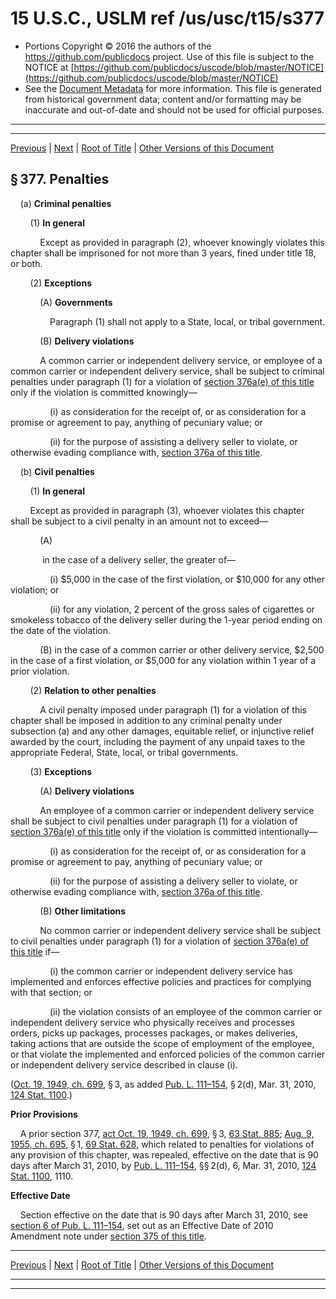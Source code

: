 ---
---

# 15 U.S.C., USLM ref /us/usc/t15/s377

* Portions Copyright © 2016 the authors of the https://github.com/publicdocs project.
  Use of this file is subject to the NOTICE at [https://github.com/publicdocs/uscode/blob/master/NOTICE](https://github.com/publicdocs/uscode/blob/master/NOTICE)
* See the [Document Metadata](././../../../..//README.md) for more information.
  This file is generated from historical government data; content and/or formatting may be inaccurate and out-of-date and should not be used for official purposes.

----------
----------

[Previous](./../../../..//us/usc/t15/ch10A/m__us_usc_t15_s376a.md) | [Next](./../../../..//us/usc/t15/ch10A/m__us_usc_t15_s378.md) | [Root of Title](./../../../../) | [Other Versions of this Document](https://publicdocs.github.io/go/links?ns=uslm&ref=%2Fus%2Fusc%2Ft15%2Fs377)

## § 377. Penalties

    (a) __Criminal penalties__ 

        (1) __In general__ 

            Except as provided in paragraph (2), whoever knowingly violates this chapter shall be imprisoned for not more than 3 years, fined under title 18, or both.

        (2) __Exceptions__ 

            (A) __Governments__ 

                Paragraph (1) shall not apply to a State, local, or tribal government.

            (B) __Delivery violations__ 

            A common carrier or independent delivery service, or employee of a common carrier or independent delivery service, shall be subject to criminal penalties under paragraph (1) for a violation of [section 376a(e) of this title][/us/usc/t15/s376a/e] only if the violation is committed knowingly—

                (i) as consideration for the receipt of, or as consideration for a promise or agreement to pay, anything of pecuniary value; or

                (ii) for the purpose of assisting a delivery seller to violate, or otherwise evading compliance with, [section 376a of this title][/us/usc/t15/s376a].

    (b) __Civil penalties__ 

        (1) __In general__ 

        Except as provided in paragraph (3), whoever violates this chapter shall be subject to a civil penalty in an amount not to exceed—

            (A)

             in the case of a delivery seller, the greater of—

                (i) $5,000 in the case of the first violation, or $10,000 for any other violation; or

                (ii) for any violation, 2 percent of the gross sales of cigarettes or smokeless tobacco of the delivery seller during the 1-year period ending on the date of the violation.

            (B) in the case of a common carrier or other delivery service, $2,500 in the case of a first violation, or $5,000 for any violation within 1 year of a prior violation.

        (2) __Relation to other penalties__ 

            A civil penalty imposed under paragraph (1) for a violation of this chapter shall be imposed in addition to any criminal penalty under subsection (a) and any other damages, equitable relief, or injunctive relief awarded by the court, including the payment of any unpaid taxes to the appropriate Federal, State, local, or tribal governments.

        (3) __Exceptions__ 

            (A) __Delivery violations__ 

            An employee of a common carrier or independent delivery service shall be subject to civil penalties under paragraph (1) for a violation of [section 376a(e) of this title][/us/usc/t15/s376a/e] only if the violation is committed intentionally—

                (i) as consideration for the receipt of, or as consideration for a promise or agreement to pay, anything of pecuniary value; or

                (ii) for the purpose of assisting a delivery seller to violate, or otherwise evading compliance with, [section 376a of this title][/us/usc/t15/s376a].

            (B) __Other limitations__ 

            No common carrier or independent delivery service shall be subject to civil penalties under paragraph (1) for a violation of [section 376a(e) of this title][/us/usc/t15/s376a/e] if—

                (i) the common carrier or independent delivery service has implemented and enforces effective policies and practices for complying with that section; or

                (ii) the violation consists of an employee of the common carrier or independent delivery service who physically receives and processes orders, picks up packages, processes packages, or makes deliveries, taking actions that are outside the scope of employment of the employee, or that violate the implemented and enforced policies of the common carrier or independent delivery service described in clause (i).

([Oct. 19, 1949, ch. 699][/us/act/1949-10-19/ch699], § 3, as added [Pub. L. 111–154][/us/pl/111/154], § 2(d), Mar. 31, 2010, [124 Stat. 1100][/us/stat/124/1100].)

 __Prior Provisions__ 

    A prior section 377, [act Oct. 19, 1949, ch. 699][/us/act/1949-10-19/ch699], § 3, [63 Stat. 885][/us/stat/63/885]; [Aug. 9, 1955, ch. 695][/us/act/1955-08-09/ch695], § 1, [69 Stat. 628][/us/stat/69/628], which related to penalties for violations of any provision of this chapter, was repealed, effective on the date that is 90 days after March 31, 2010, by [Pub. L. 111–154][/us/pl/111/154], §§ 2(d), 6, Mar. 31, 2010, [124 Stat. 1100][/us/stat/124/1100], 1110.

 __Effective Date__ 

    Section effective on the date that is 90 days after March 31, 2010, see [section 6 of Pub. L. 111–154][/us/pl/111/154/s6], set out as an Effective Date of 2010 Amendment note under [section 375 of this title][/us/usc/t15/s375].

----------

[Previous](./../../../..//us/usc/t15/ch10A/m__us_usc_t15_s376a.md) | [Next](./../../../..//us/usc/t15/ch10A/m__us_usc_t15_s378.md) | [Root of Title](./../../../../) | [Other Versions of this Document](https://publicdocs.github.io/go/links?ns=uslm&ref=%2Fus%2Fusc%2Ft15%2Fs377)

----------
----------

[/us/usc/t15/s376a/e]: https://publicdocs.github.io/go/links?ns=uslm&ref=%2Fus%2Fusc%2Ft15%2Fs376a%2Fe
[/us/usc/t15/s376a]: https://publicdocs.github.io/go/links?ns=uslm&ref=%2Fus%2Fusc%2Ft15%2Fs376a
[/us/usc/t15/s376a/e]: https://publicdocs.github.io/go/links?ns=uslm&ref=%2Fus%2Fusc%2Ft15%2Fs376a%2Fe
[/us/usc/t15/s376a]: https://publicdocs.github.io/go/links?ns=uslm&ref=%2Fus%2Fusc%2Ft15%2Fs376a
[/us/usc/t15/s376a/e]: https://publicdocs.github.io/go/links?ns=uslm&ref=%2Fus%2Fusc%2Ft15%2Fs376a%2Fe
[/us/act/1949-10-19/ch699]: https://publicdocs.github.io/go/links?ns=uslm&ref=%2Fus%2Fact%2F1949-10-19%2Fch699
[/us/pl/111/154]: https://publicdocs.github.io/go/links?ns=uslm&ref=%2Fus%2Fpl%2F111%2F154
[/us/stat/124/1100]: https://publicdocs.github.io/go/links?ns=uslm&ref=%2Fus%2Fstat%2F124%2F1100
[/us/act/1949-10-19/ch699]: https://publicdocs.github.io/go/links?ns=uslm&ref=%2Fus%2Fact%2F1949-10-19%2Fch699
[/us/stat/63/885]: https://publicdocs.github.io/go/links?ns=uslm&ref=%2Fus%2Fstat%2F63%2F885
[/us/act/1955-08-09/ch695]: https://publicdocs.github.io/go/links?ns=uslm&ref=%2Fus%2Fact%2F1955-08-09%2Fch695
[/us/stat/69/628]: https://publicdocs.github.io/go/links?ns=uslm&ref=%2Fus%2Fstat%2F69%2F628
[/us/pl/111/154]: https://publicdocs.github.io/go/links?ns=uslm&ref=%2Fus%2Fpl%2F111%2F154
[/us/stat/124/1100]: https://publicdocs.github.io/go/links?ns=uslm&ref=%2Fus%2Fstat%2F124%2F1100
[/us/pl/111/154/s6]: https://publicdocs.github.io/go/links?ns=uslm&ref=%2Fus%2Fpl%2F111%2F154%2Fs6
[/us/usc/t15/s375]: https://publicdocs.github.io/go/links?ns=uslm&ref=%2Fus%2Fusc%2Ft15%2Fs375


